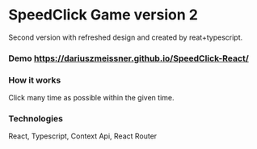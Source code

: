 # SpeedClick Game version 2

Second version with refreshed design and created by reat+typescript.

### Demo https://dariuszmeissner.github.io/SpeedClick-React/

### How it works
Click many time as possible within the given time.

### Technologies
React,
Typescript,
Context Api,
React Router
